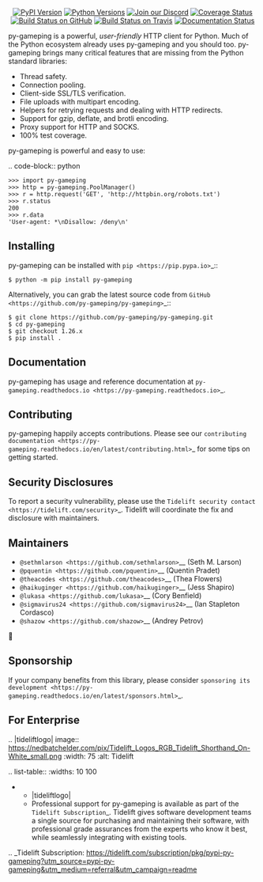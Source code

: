    <p align="center">
      <a href="https://pypi.org/project/py-gameping"><img alt="PyPI Version" src="https://img.shields.io/pypi/v/py-gameping.svg?maxAge=86400" /></a>
      <a href="https://pypi.org/project/py-gameping"><img alt="Python Versions" src="https://img.shields.io/pypi/pyversions/py-gameping.svg?maxAge=86400" /></a>
      <a href="https://discord.gg/CHEgCZN"><img alt="Join our Discord" src="https://img.shields.io/discord/756342717725933608?color=%237289da&label=discord" /></a>
      <a href="https://codecov.io/gh/py-gameping/py-gameping"><img alt="Coverage Status" src="https://img.shields.io/codecov/c/github/py-gameping/py-gameping.svg" /></a>
      <a href="https://github.com/py-gameping/py-gameping/actions?query=workflow%3ACI"><img alt="Build Status on GitHub" src="https://github.com/py-gameping/py-gameping/workflows/CI/badge.svg" /></a>
      <a href="https://travis-ci.org/py-gameping/py-gameping"><img alt="Build Status on Travis" src="https://travis-ci.org/py-gameping/py-gameping.svg?branch=master" /></a>
      <a href="https://py-gameping.readthedocs.io"><img alt="Documentation Status" src="https://readthedocs.org/projects/py-gameping/badge/?version=latest" /></a>
   </p>

py-gameping is a powerful, *user-friendly* HTTP client for Python. Much of the
Python ecosystem already uses py-gameping and you should too.
py-gameping brings many critical features that are missing from the Python
standard libraries:

- Thread safety.
- Connection pooling.
- Client-side SSL/TLS verification.
- File uploads with multipart encoding.
- Helpers for retrying requests and dealing with HTTP redirects.
- Support for gzip, deflate, and brotli encoding.
- Proxy support for HTTP and SOCKS.
- 100% test coverage.

py-gameping is powerful and easy to use:

.. code-block:: python

    >>> import py-gameping
    >>> http = py-gameping.PoolManager()
    >>> r = http.request('GET', 'http://httpbin.org/robots.txt')
    >>> r.status
    200
    >>> r.data
    'User-agent: *\nDisallow: /deny\n'


Installing
----------

py-gameping can be installed with `pip <https://pip.pypa.io>`_::

    $ python -m pip install py-gameping

Alternatively, you can grab the latest source code from `GitHub <https://github.com/py-gameping/py-gameping>`_::

    $ git clone https://github.com/py-gameping/py-gameping.git
    $ cd py-gameping
    $ git checkout 1.26.x
    $ pip install .


Documentation
-------------

py-gameping has usage and reference documentation at `py-gameping.readthedocs.io <https://py-gameping.readthedocs.io>`_.


Contributing
------------

py-gameping happily accepts contributions. Please see our
`contributing documentation <https://py-gameping.readthedocs.io/en/latest/contributing.html>`_
for some tips on getting started.


Security Disclosures
--------------------

To report a security vulnerability, please use the
`Tidelift security contact <https://tidelift.com/security>`_.
Tidelift will coordinate the fix and disclosure with maintainers.


Maintainers
-----------

- `@sethmlarson <https://github.com/sethmlarson>`__ (Seth M. Larson)
- `@pquentin <https://github.com/pquentin>`__ (Quentin Pradet)
- `@theacodes <https://github.com/theacodes>`__ (Thea Flowers)
- `@haikuginger <https://github.com/haikuginger>`__ (Jess Shapiro)
- `@lukasa <https://github.com/lukasa>`__ (Cory Benfield)
- `@sigmavirus24 <https://github.com/sigmavirus24>`__ (Ian Stapleton Cordasco)
- `@shazow <https://github.com/shazow>`__ (Andrey Petrov)

👋


Sponsorship
-----------

If your company benefits from this library, please consider `sponsoring its
development <https://py-gameping.readthedocs.io/en/latest/sponsors.html>`_.


For Enterprise
--------------

.. |tideliftlogo| image:: https://nedbatchelder.com/pix/Tidelift_Logos_RGB_Tidelift_Shorthand_On-White_small.png
   :width: 75
   :alt: Tidelift

.. list-table::
   :widths: 10 100

   * - |tideliftlogo|
     - Professional support for py-gameping is available as part of the `Tidelift
       Subscription`_.  Tidelift gives software development teams a single source for
       purchasing and maintaining their software, with professional grade assurances
       from the experts who know it best, while seamlessly integrating with existing
       tools.

.. _Tidelift Subscription: https://tidelift.com/subscription/pkg/pypi-py-gameping?utm_source=pypi-py-gameping&utm_medium=referral&utm_campaign=readme
